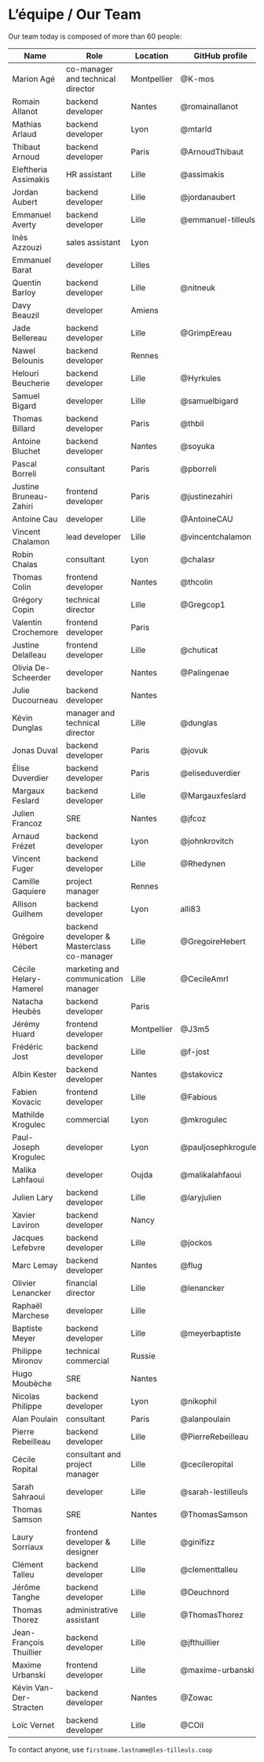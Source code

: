 # L’équipe / Our Team

Our team today is composed of more than 60 people:

| Name                    | Role                                       | Location    | GitHub profile      |
| ----------------------- | ------------------------------------------ | ----------- | ------------------- |
| Marion Agé              | co-manager and technical director          | Montpellier | @K-mos              |
| Romain Allanot          | backend developer                          | Nantes      | @romainallanot      |
| Mathias Arlaud          | backend developer                          | Lyon        | @mtarld             |
| Thibaut Arnoud          | backend developer                          | Paris       | @ArnoudThibaut      |
| Eleftheria Assimakis    | HR assistant                               | Lille       | @assimakis          |
| Jordan Aubert           | backend developer                          | Lille       | @jordanaubert       |
| Emmanuel Averty         | backend developer                          | Lille       | @emmanuel-tilleuls  |
| Inès Azzouzi            | sales assistant                            | Lyon        |                     |
| Emmanuel Barat          | developer                                  | Lilles      |                     |
| Quentin Barloy          | backend developer                          | Lille       | @nitneuk            |
| Davy Beauzil            | developer                                  | Amiens      |                     |
| Jade Bellereau          | backend developer                          | Lille       | @GrimpEreau         |
| Nawel Belounis          | backend developer                          | Rennes      |                     |
| Helouri Beucherie       | backend developer                          | Lille       | @Hyrkules           |
| Samuel Bigard           | developer                                  | Lille       | @samuelbigard       |
| Thomas Billard          | backend developer                          | Paris       | @thbil              |
| Antoine Bluchet         | backend developer                          | Nantes      | @soyuka             |
| Pascal Borreli          | consultant                                 | Paris       | @pborreli           |
| Justine Bruneau-Zahiri  | frontend developer                         | Paris       | @justinezahiri      |
| Antoine Cau             | developer                                  | Lille       | @AntoineCAU         |
| Vincent Chalamon        | lead developer                             | Lille       | @vincentchalamon    |
| Robin Chalas            | consultant                                 | Lyon        | @chalasr            |
| Thomas Colin            | frontend developer                         | Nantes      | @thcolin            |
| Grégory Copin           | technical director                         | Lille       | @Gregcop1           |
| Valentin Crochemore     | frontend developer                         | Paris       |                     |
| Justine Delalleau       | frontend developer                         | Lille       | @chuticat           |
| Olivia De-Scheerder     | developer                                  | Nantes      | @Palingenae         |
| Julie Ducourneau        | backend developer                          | Nantes      |                     |
| Kévin Dunglas           | manager and technical director             | Lille       | @dunglas            |
| Jonas Duval             | backend developer                          | Paris       | @jovuk              |
| Élise Duverdier         | backend developer                          | Paris       | @eliseduverdier     |
| Margaux Feslard         | backend developer                          | Lille       | @Margauxfeslard     |
| Julien Francoz          | SRE                                        | Nantes      | @jfcoz              |
| Arnaud Frézet           | backend developer                          | Lyon        | @johnkrovitch       |
| Vincent Fuger           | backend developer                          | Lille       | @Rhedynen           |
| Camille Gaquiere        | project manager                            | Rennes      |                     |
| Allison Guilhem         | backend developer                          | Lyon        | alli83              |
| Grégoire Hébert         | backend developer & Masterclass co-manager | Lille       | @GregoireHebert     |
| Cécile Helary-Hamerel   | marketing and communication manager        | Lille       | @CecileAmrl         |
| Natacha Heubès          | backend developer                          | Paris       |                     |
| Jérémy Huard            | frontend developer                         | Montpellier | @J3m5               |
| Frédéric Jost           | backend developer                          | Lille       | @f-jost             |
| Albin Kester            | backend developer                          | Nantes      | @stakovicz          |
| Fabien Kovacic          | frontend developer                         | Lille       | @Fabious            |
| Mathilde Krogulec       | commercial                                 | Lyon        | @mkrogulec          |
| Paul-Joseph Krogulec    | developer                                  | Lyon        | @pauljosephkrogulec |
| Malika Lahfaoui         | developer                                  | Oujda       | @malikalahfaoui     |
| Julien Lary             | backend developer                          | Lille       | @laryjulien         |
| Xavier Laviron          | backend developer                          | Nancy       |                     |
| Jacques Lefebvre        | backend developer                          | Lille       | @jockos             |
| Marc Lemay              | backend developer                          | Nantes      | @flug               |
| Olivier Lenancker       | financial director                         | Lille       | @lenancker          |
| Raphaël Marchese        | developer                                  | Lille       |                     |
| Baptiste Meyer          | backend developer                          | Lille       | @meyerbaptiste      |
| Philippe Mironov        | technical commercial                       | Russie      |                     |
| Hugo Moubèche           | SRE                                        | Nantes      |                     |
| Nicolas Philippe        | backend developer                          | Lyon        | @nikophil           |
| Alan Poulain            | consultant                                 | Paris       | @alanpoulain        |
| Pierre Rebeilleau       | backend developer                          | Lille       | @PierreRebeilleau   |
| Cécile Ropital          | consultant and project manager             | Lille       | @cecileropital      |
| Sarah Sahraoui          | developer                                  | Lille       | @sarah-lestilleuls  |
| Thomas Samson           | SRE                                        | Nantes      | @ThomasSamson       |
| Laury Sorriaux          | frontend developer & designer              | Lille       | @ginifizz           |
| Clément Talleu          | backend developer                          | Lille       | @clementtalleu      |
| Jérôme Tanghe           | backend developer                          | Lille       | @Deuchnord          |
| Thomas Thorez           | administrative assistant                   | Lille       | @ThomasThorez       |
| Jean-François Thuillier | backend developer                          | Lille       | @jfthuillier        |
| Maxime Urbanski         | frontend developer                         | Lille       | @maxime-urbanski    |
| Kévin Van-Der-Stracten  | backend developer                          | Nantes      | @Zowac              |
| Loïc Vernet             | backend developer                          | Lille       | @COil               |

To contact anyone, use `firstname.lastname@les-tilleuls.coop`
